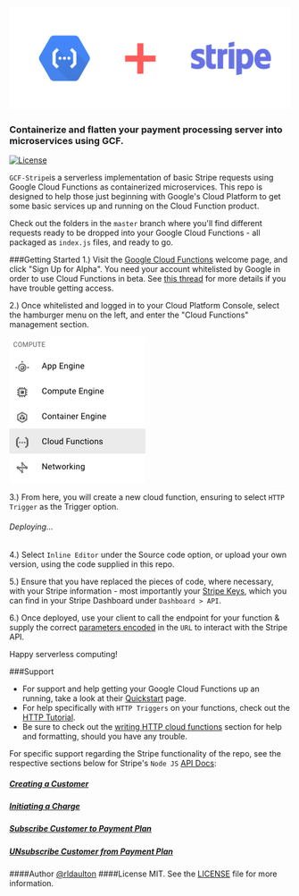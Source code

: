 ![logo](Screenshots/GCF-Stripe.png)

### Containerize and flatten your payment processing server into microservices using GCF.

[![License](https://img.shields.io/cocoapods/l/Neon.svg)](http://doge.mit-license.org)

`GCF-Stripe`is a serverless implementation of basic Stripe requests using Google Cloud Functions as containerized microservices. This repo is designed to help those just beginning with Google's Cloud Platform to get some basic services up and running on the Cloud Function product.

Check out the folders in the `master` branch where you'll find different requests ready to be dropped into your Google Cloud Functions - all packaged as `index.js` files, and ready to go.

###Getting Started
1.) Visit the [Google Cloud Functions](https://cloud.google.com/functions/) welcome page, and click "Sign Up for Alpha". You need your account whitelisted by Google in order to use Cloud Functions in beta. See [this thread](https://github.com/apex/apex/issues/232) for more details if you have trouble getting access.

2.) Once whitelisted and logged in to your Cloud Platform Console, select the hamburger menu on the left, and enter the "Cloud Functions" management section.

![gcf-menu](Screenshots/gcf-menu.png)

3.) From here, you will create a new cloud function, ensuring to select `HTTP Trigger` as the Trigger option.

<h6>Deploying...</h6>

4.) Select `Inline Editor` under the Source code option, or upload your own version, using the code supplied in this repo.

5.) Ensure that you have replaced the pieces of code, where necessary, with your Stripe information - most importantly your [Stripe Keys](https://github.com/rldaulton/GCF-Stripe/blob/36f0bef34cfd0d37676208cdec7119c3bdca244a/Charge%20Customer/index.js#L4), which you can find in your Stripe Dashboard under `Dashboard > API`.

6.) Once deployed, use your client to call the endpoint for your function & supply the correct [parameters encoded](https://github.com/rldaulton/GCF-Stripe/blob/96fc38fc0220aee9a0ecaee718a8b0edf1db18d8/Charge%20Customer/index.js#L12) in the `URL` to interact with the Stripe API.

Happy serverless computing!


###Support
- For support and help getting your Google Cloud Functions up an running, take a look at their [Quickstart](https://cloud.google.com/functions/docs/quickstart) page.
- For help specifically with `HTTP Triggers` on your functions, check out the [HTTP Tutorial](https://cloud.google.com/functions/docs/tutorials/http).
- Be sure to check out the [writing HTTP cloud functions](https://cloud.google.com/functions/docs/writing/http) section for help and formatting, should you have any trouble.

For specific support regarding the Stripe functionality of the repo, see the respective sections below for Stripe's `Node JS` [API Docs](https://stripe.com/docs/api):

[<h5>Creating a Customer</h5>](https://stripe.com/docs/api/node#create_customer)

[<h5>Initiating a Charge</h5>](https://stripe.com/docs/api/node#create_charge)

[<h5>Subscribe Customer to Payment Plan</h5>](https://stripe.com/docs/api/node#create_subscription)

[<h5>UNsubscribe Customer from Payment Plan</h5>](https://stripe.com/docs/api/node#cancel_subscription)


####Author
[@rldaulton](https://ryandaulton.com)
####License
MIT. See the [LICENSE](https://github.com/rldaulton/GCF-Stripe/blob/master/LICENSE) file for more information.

